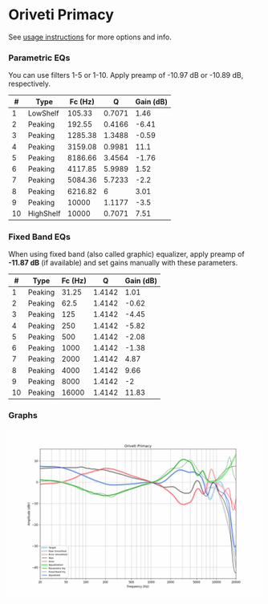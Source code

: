 # Oriveti Primacy
See [usage instructions](https://github.com/jaakkopasanen/AutoEq#usage) for more options and info.

### Parametric EQs
You can use filters 1-5 or 1-10. Apply preamp of -10.97 dB or -10.89 dB, respectively.

|   # | Type      |   Fc (Hz) |      Q |   Gain (dB) |
|-----|-----------|-----------|--------|-------------|
|   1 | LowShelf  |    105.33 | 0.7071 |        1.46 |
|   2 | Peaking   |    192.55 | 0.4166 |       -6.41 |
|   3 | Peaking   |   1285.38 | 1.3488 |       -0.59 |
|   4 | Peaking   |   3159.08 | 0.9981 |       11.1  |
|   5 | Peaking   |   8186.66 | 3.4564 |       -1.76 |
|   6 | Peaking   |   4117.85 | 5.9989 |        1.52 |
|   7 | Peaking   |   5084.36 | 5.7233 |       -2.2  |
|   8 | Peaking   |   6216.82 | 6      |        3.01 |
|   9 | Peaking   |  10000    | 1.1177 |       -3.5  |
|  10 | HighShelf |  10000    | 0.7071 |        7.51 |

### Fixed Band EQs
When using fixed band (also called graphic) equalizer, apply preamp of **-11.87 dB** (if available) and set gains manually with these parameters.

|   # | Type    |   Fc (Hz) |      Q |   Gain (dB) |
|-----|---------|-----------|--------|-------------|
|   1 | Peaking |     31.25 | 1.4142 |        1.01 |
|   2 | Peaking |     62.5  | 1.4142 |       -0.62 |
|   3 | Peaking |    125    | 1.4142 |       -4.45 |
|   4 | Peaking |    250    | 1.4142 |       -5.82 |
|   5 | Peaking |    500    | 1.4142 |       -2.08 |
|   6 | Peaking |   1000    | 1.4142 |       -1.38 |
|   7 | Peaking |   2000    | 1.4142 |        4.87 |
|   8 | Peaking |   4000    | 1.4142 |        9.66 |
|   9 | Peaking |   8000    | 1.4142 |       -2    |
|  10 | Peaking |  16000    | 1.4142 |       11.83 |

### Graphs
![](./Oriveti%20Primacy.png)
